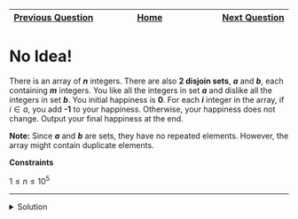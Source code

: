 | <img width=1000>[Previous Question](https://github.com/Kevin-Lago/python-hackerrank-solutions/tree/main/src/)</img> | <img width=1000>[Home](https://github.com/Kevin-Lago/python-hackerrank-solutions)</img> | <img width=1000>[Next Question](https://github.com/Kevin-Lago/python-hackerrank-solutions/tree/main/src/)</img> |
|:---|:---:|---:|

# No Idea!

There is an array of ___n___ integers. There are also __2 disjoin sets__, ___a___ and ___b___, each containing ___m___ integers. You like all the integers in set ___a___ and dislike all the integers in set ___b___. You initial happiness is __0__. For each ___i___ integer in the array, if $i \in a$, you add __-1__ to your happiness. Otherwise, your happiness does not change. Output your final happiness at the end.

__Note:__ Since ___a___ and ___b___ are sets, they have no repeated elements. However, the array might contain duplicate elements.

__Constraints__

$1 \le n \le 10^{5}$

---

<details><summary>Solution</summary>
    
```python

```
</details>